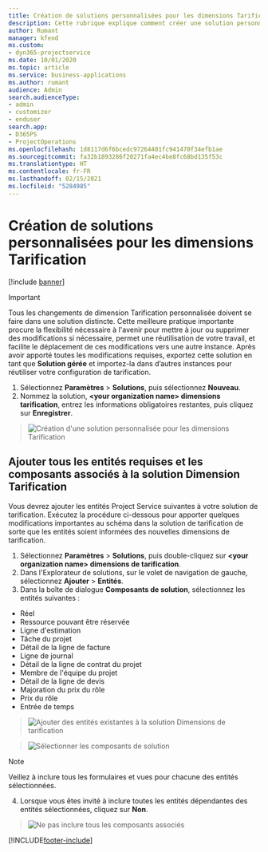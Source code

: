 ```yaml
---
title: Création de solutions personnalisées pour les dimensions Tarification
description: Cette rubrique explique comment créer une solution personnalisée lors de la création de dimensions Tarification personnalisées.
author: Rumant
manager: kfend
ms.custom:
- dyn365-projectservice
ms.date: 10/01/2020
ms.topic: article
ms.service: business-applications
ms.author: rumant
audience: Admin
search.audienceType:
- admin
- customizer
- enduser
search.app:
- D365PS
- ProjectOperations
ms.openlocfilehash: 1d8117d6f6bcedc97264401fc941470f34efb1ae
ms.sourcegitcommit: fa32b1893286f20271fa4ec4be8fc68bd135f53c
ms.translationtype: HT
ms.contentlocale: fr-FR
ms.lasthandoff: 02/15/2021
ms.locfileid: "5284985"
---
```

# <a name="create-custom-solutions-for-pricing-dimensions"></a>Création de solutions personnalisées pour les dimensions Tarification

[!include [banner](../includes/psa-now-project-operations.md)]

> [!IMPORTANT]
> Tous les changements de dimension Tarification personnalisée doivent se faire dans une solution distincte. Cette meilleure pratique importante procure la flexibilité nécessaire à l'avenir pour mettre à jour ou supprimer des modifications si nécessaire, permet une réutilisation de votre travail, et facilite le déplacement de ces modifications vers une autre instance. Après avoir apporté toutes les modifications requises, exportez cette solution en tant que **Solution gérée** et importez-la dans d’autres instances pour réutiliser votre configuration de tarification.

1. Sélectionnez **Paramètres** > **Solutions**, puis sélectionnez **Nouveau**. 
2. Nommez la solution, **\<your organization name> dimensions tarification**, entrez les informations obligatoires restantes, puis cliquez sur **Enregistrer**.

> ![Création d'une solution personnalisée pour les dimensions Tarification](media/Creation-of-custom-pricing-dimension-solution.PNG)
  
## <a name="add-all-required-entities-and-related-components-to-the-pricing-dimension-solution"></a>Ajouter tous les entités requises et les composants associés à la solution Dimension Tarification
Vous devrez ajouter les entités Project Service suivantes à votre solution de tarification. Exécutez la procédure ci-dessous pour apporter quelques modifications importantes au schéma dans la solution de tarification de sorte que les entités soient informées des nouvelles dimensions de tarification.

1. Sélectionnez **Paramètres** > **Solutions**, puis double-cliquez sur **\<your organization name> dimensions de tarification**. 
2. Dans l'Explorateur de solutions, sur le volet de navigation de gauche, sélectionnez **Ajouter** > **Entités**.
3. Dans la boîte de dialogue **Composants de solution**, sélectionnez les entités suivantes :

- Réel
- Ressource pouvant être réservée
- Ligne d'estimation
- Tâche du projet
- Détail de la ligne de facture
- Ligne de journal
- Détail de la ligne de contrat du projet
- Membre de l'équipe du projet
- Détail de la ligne de devis
- Majoration du prix du rôle
- Prix du rôle 
- Entrée de temps 

> ![Ajouter des entités existantes à la solution Dimensions de tarification](media/Existing-entities-to-PD-solution.png)

> ![Sélectionner les composants de solution](media/Dimension-Components.png)

> [!NOTE]
> Veillez à inclure tous les formulaires et vues pour chacune des entités sélectionnées.

4. Lorsque vous êtes invité à inclure toutes les entités dépendantes des entités sélectionnées, cliquez sur **Non**.

> ![Ne pas inclure tous les composants associés](media/Do-not-include-required.png)




[!INCLUDE[footer-include](../includes/footer-banner.md)]